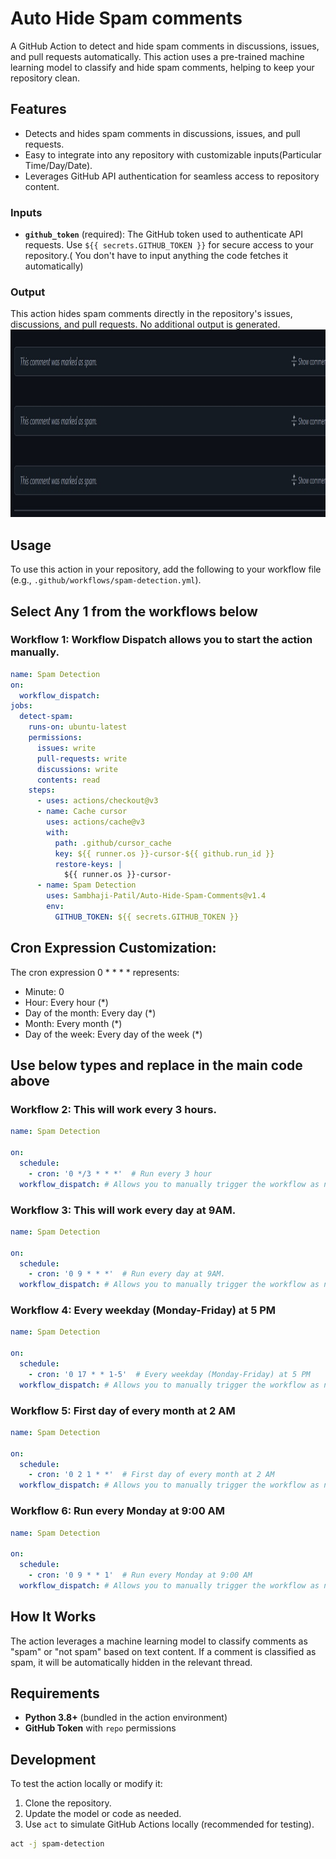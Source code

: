# Auto Hide Spam comments

A GitHub Action to detect and hide spam comments in discussions, issues, and pull requests automatically. This action uses a pre-trained machine learning model to classify and hide spam comments, helping to keep your repository clean.

## Features

- Detects and hides spam comments in discussions, issues, and pull requests.
- Easy to integrate into any repository with customizable inputs(Particular Time/Day/Date).
- Leverages GitHub API authentication for seamless access to repository content.

### Inputs

- **`github_token`** (required): The GitHub token used to authenticate API requests. Use `${{ secrets.GITHUB_TOKEN }}` for secure access to your repository.( You don't have to input anything the code fetches it automatically)

### Output

This action hides spam comments directly in the repository's issues, discussions, and pull requests. No additional output is generated.
<img src="output.jpg"  height="300px" width="100%"/>

## Usage

To use this action in your repository, add the following to your workflow file (e.g., `.github/workflows/spam-detection.yml`).

## Select Any 1 from the workflows below 
### Workflow 1: Workflow Dispatch allows you to start the action manually.
```yaml
name: Spam Detection
on:
  workflow_dispatch:
jobs:
  detect-spam:
    runs-on: ubuntu-latest
    permissions:
      issues: write
      pull-requests: write
      discussions: write
      contents: read
    steps:
      - uses: actions/checkout@v3
      - name: Cache cursor
        uses: actions/cache@v3
        with:
          path: .github/cursor_cache
          key: ${{ runner.os }}-cursor-${{ github.run_id }}
          restore-keys: |
            ${{ runner.os }}-cursor-
      - name: Spam Detection
        uses: Sambhaji-Patil/Auto-Hide-Spam-Comments@v1.4
        env:
          GITHUB_TOKEN: ${{ secrets.GITHUB_TOKEN }}
```

## Cron Expression Customization:

The cron expression 0 * * * * represents:

- Minute: 0
- Hour: Every hour (*)
- Day of the month: Every day (*)
- Month: Every month (*)
- Day of the week: Every day of the week (*)

## Use below types and replace in the main code above

### Workflow 2: This will work every 3 hours.
```yaml
name: Spam Detection

on:
  schedule:
    - cron: '0 */3 * * *'  # Run every 3 hour
  workflow_dispatch: # Allows you to manually trigger the workflow as needed. 

```

### Workflow 3: This will work every day at 9AM.
```yaml
name: Spam Detection

on:
  schedule:
    - cron: '0 9 * * *'  # Run every day at 9AM.
  workflow_dispatch: # Allows you to manually trigger the workflow as needed. 

```

### Workflow 4: Every weekday (Monday-Friday) at 5 PM
```yaml
name: Spam Detection

on:
  schedule:
    - cron: '0 17 * * 1-5'  # Every weekday (Monday-Friday) at 5 PM
  workflow_dispatch: # Allows you to manually trigger the workflow as needed.
```

### Workflow 5: First day of every month at 2 AM
```yaml
name: Spam Detection

on:
  schedule:
    - cron: '0 2 1 * *'  # First day of every month at 2 AM
  workflow_dispatch: # Allows you to manually trigger the workflow as needed. 

```

### Workflow 6: Run every Monday at 9:00 AM
```yaml
name: Spam Detection

on:
  schedule:
    - cron: '0 9 * * 1'  # Run every Monday at 9:00 AM
  workflow_dispatch: # Allows you to manually trigger the workflow as needed. 

```

## How It Works

The action leverages a machine learning model to classify comments as "spam" or "not spam" based on text content. If a comment is classified as spam, it will be automatically hidden in the relevant thread.

## Requirements

- **Python 3.8+** (bundled in the action environment)
- **GitHub Token** with `repo` permissions

## Development

To test the action locally or modify it:
1. Clone the repository.
2. Update the model or code as needed.
3. Use `act` to simulate GitHub Actions locally (recommended for testing).

```bash
act -j spam-detection
```
